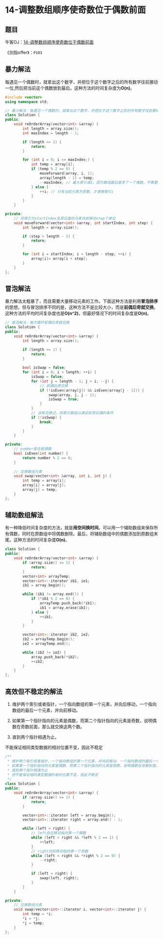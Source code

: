 # 14-调整数组顺序使奇数位于偶数前面

## 题目

牛客OJ：[14-调整数组顺序使奇数位于偶数前面](https://www.nowcoder.com/practice/beb5aa231adc45b2a5dcc5b62c93f593?tpId=13&tqId=11166&tPage=1&rp=1&ru=%2Fta%2Fcoding-interviews&qru=%2Fta%2Fcoding-interviews%2Fquestion-ranking)

《剑指offer》：`P103`

## 暴力解法

每遇见一个偶数时，就拿出这个数字，并把位于这个数字之后的所有数字往前挪动一位,然后把当前这个偶数放到最后。这种方法的时间复杂度为**O(n)**。

```c++
#include <vector>
using namespace std;

// 暴力解法：每遇见一个偶数时，就拿出这个数字，并把位于这个数字之后的所有数字往前挪动一位,然后把当前这个偶数放到最后。
class Solution {
public:
    void reOrderArray(vector<int> &array) {
        int length = array.size();
        int maxIndex = length - 1;

        if (length <= 1) {
            return;
        }

        for (int i = 0; i <= maxIndex;) {
            int temp = array[i];
            if (temp % 2 == 0) {
                moveForward(array, i, 1);
                array[length - 1] = temp;
                --maxIndex; // 最大索引减1，因为数组最后面多了一个偶数，不需要检查了
            } else {
                ++i; // 只有当前元素为奇数，才递增索引i
            }
        }
    }

private:
    // 将索引为startIndex及其后面的元素向前移动step个单位
    void moveForward(vector<int> &array, int startIndex, int step) {
        int length = array.size();

        if (step > length - 1) {
            return;
        }

        for (int i = startIndex; i < length - step; ++i) {
            array[i]= array[i + step]; 
        }
    }
};
```

## 冒泡解法

暴力解法太粗暴了，而且需要大量移动元素的工作。下面这种方法是利用**冒泡排序**的思想，但与冒泡排序不同的是，这种方法不是比较大小，而是**前偶后奇就交换**。这种方法的平均时间复杂度也是**O(n^2)**，但最好情况下的时间复杂度是**O(n)**。

```c++
// 冒泡解法：每次循环前偶后奇就交换
class Solution {
public:
    void reOrderArray(vector<int> &array) {
        int length = array.size();

        if (length <= 1) {
            return;
        }
        
        bool isSwap = false;
        for (int i = 0; i < length; ++i) {
            isSwap = false;
            for (int j = length - 1; j > i; --j) {
                // 前偶后奇交换
                if (!isEven(array[j]) && isEven(array[j - 1])) {
                    swap(array, j, j - 1);
                    isSwap = true;
                }
            }
            // 没有交换过，则表示数组以满足前奇后偶的条件
            if (!isSwap) {
                break;
            }
        }
    }

private:
    // number是否是偶数
    bool isEven(int number) {
        return number % 2 == 0;
    }
    
    // 交换数组元素
    void swap(vector<int> &array, int i, int j) {
        int temp = array[i];
        array[i] = array[j];
        array[j] = temp;
    }
};
```

## 辅助数组解法

有一种降低时间复杂度的方法，就是**用空间换时间**。可以用一个辅助数组来保存所有偶数，同时在原数组中将偶数删除。最后，将辅助数组中的偶数添加到原数组末尾。这种方法的时间复杂度**O(n)**。

```c++
class Solution {
public:
    void reOrderArray(vector<int> &array) {
        if (array.size() <= 1) {
            return;
        }
        vector<int> arrayTemp;
        vector<int>::iterator ib1, ie1;
        ib1 = array.begin();

        while (ib1 != array.end()) {
            if (*ib1 % 2 == 0) {
                arrayTemp.push_back(*ib1);
                ib1 = array.erase(ib1);
            } else {
                ++ib1;
            }
        }

        vector<int>::iterator ib2, ie2;
        ib2 = arrayTemp.begin();
        ie2 = arrayTemp.end();

        while (ib2 != ie2) {
            array.push_back(*ib2);
            ++ib2;
        }
    }
};
```

## 高效但不稳定的解法

1. 维护两个索引或者指针，一个指向数组的第一个元素，并向后移动，一个指向数组的最后一个元素，并向前移动。

2. 如果第一个指针指向的元素是偶数，而第二个指针指向的元素是奇数，说明偶数在奇数前面，那么就交换这两个数。

3. 直到两个指针相遇为止。

不能保证相同类型数据的相对位置不变，因此不稳定

```c++
/**
 * 维护两个索引或者指针，一个指向数组的第一个元素，并向后移动，一个指向数组的最后一个元素，并向前移动。
 * 如果第一个指针指向的元素是偶数，而第二个指针指向的元素是奇数，说明偶数在奇数前面，那么就交换这两个数。
 * 直到两个指针相遇为止 
 * 但不能保证相同类型数据的相对位置不变，因此不稳定
 */
class Solution {
public:
    void reOrderArray(vector<int> &array) {
        if (array.size() <= 1) {
            return;
        }

        vector<int>::iterator left = array.begin();
        vector<int>::iterator right = array.end() - 1;

        while (left < right) {
            // left向后移动指向第一个偶数
            while (left < right && *left % 2 == 1) {
                ++left;
            }
            // right向前移动指向第一个奇数
            while (left < right && *right % 2 == 0) {
                --right;
            }

            if (left < right) {
                swap(left, right);
            }
        }        
    }

private:
    // 交换数组元素
    void swap(vector<int>::iterator i, vector<int>::iterator j) {
        int temp = *i;
        *i = *j;
        *j = temp;
    }
};
```